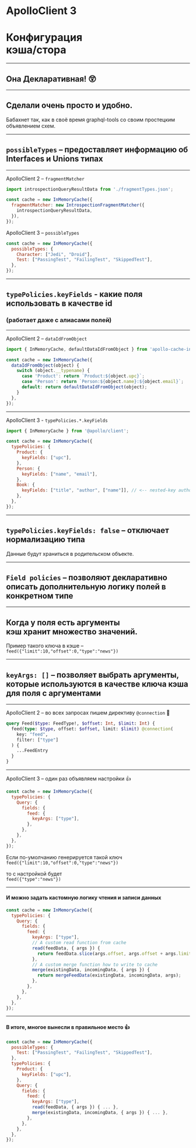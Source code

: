 # ApolloClient 3 <!-- .element: class="grey" -->

# Конфигурация <br/>кэша/стора

-----

## Она Декларативная! 😲

-----

## Сделали очень просто и удобно. <!-- .element: class="green" -->

Бабахнет так, как в своё время graphql-tools со своим простецким объявлением схем. <!-- .element: class="fragment" -->

-----

## `possibleTypes` – предоставляет информацию об Interfaces и Unions типах

-----

ApolloClient 2 – `fragmentMatcher`

```js
import introspectionQueryResultData from './fragmentTypes.json';

const cache = new InMemoryCache({
  fragmentMatcher: new IntrospectionFragmentMatcher({
    introspectionQueryResultData,
  }),
});

```

ApolloClient 3 – `possibleTypes`

```js
const cache = new InMemoryCache({
  possibleTypes: {
    Character: ["Jedi", "Droid"],
    Test: ["PassingTest", "FailingTest", "SkippedTest"],
  },
});

```

-----

## `typePolicies.keyFields` - какие поля использовать в качестве id <br/>

### (работает даже с алиасами полей) <!-- .element: class="gray" -->

-----

ApolloClient 2 – `dataIdFromObject`

```js
import { InMemoryCache, defaultDataIdFromObject } from 'apollo-cache-inmemory';

const cache = new InMemoryCache({
  dataIdFromObject(object) {
    switch (object.__typename) {
      case 'Product': return `Product:${object.upc}`;
      case 'Person': return `Person:${object.name}:${object.email}`;
      default: return defaultDataIdFromObject(object);
    }
  },
});

```

-----

ApolloClient 3 - `typePolicies.*.keyFields`

```js
import { InMemoryCache } from '@apollo/client';

const cache = new InMemoryCache({
  typePolicies: {
    Product: {
      keyFields: ["upc"],
    },
    Person: {
      keyFields: ["name", "email"],
    },
    Book: {
      keyFields: ["title", "author", ["name"]], // <-- nested-key author.name
    },
  },
});

```

-----

## `typePolicies.keyFields: false` – отключает нормализацию типа

Данные будут храниться в родительском объекте. <!-- .element: class="fragment green" -->

-----

## `Field policies` – позволяют декларативно описать дополнительную логику полей в конкретном типе

-----

## Когда у поля есть аргументы <br />кэш хранит множество значений.

Пример такого ключа в кэше – `feed({"limit":10,"offset":0,"type":"news"})`

-----

## `keyArgs: []` – позволяет выбрать аргументы, которые используются в качестве ключа кэша для поля с аргументами

-----

ApolloClient 2 – во всех запросах пишем директиву `@connection` 💩

```graphql
query Feed($type: FeedType!, $offset: Int, $limit: Int) {
  feed(type: $type, offset: $offset, limit: $limit) @connection(
    key: "feed",
    filter: ["type"]
  ) {
    ...FeedEntry
  }
}

```

-----

ApolloClient 3 – один раз объявляем настройки 👍

```js
const cache = new InMemoryCache({
  typePolicies: {
    Query: {
      fields: {
        feed: {
          keyArgs: ["type"],
        },
      },
    },
  },
});

```

Если по-умолчанию генерируется такой ключ<br/>
`feed({"limit":10,"offset":0,"type":"news"})`

то с настройкой будет <br/>
`feed({"type":"news"})`

-----

#### И можно задать кастомную логику чтения и записи данных

```js
const cache = new InMemoryCache({
  typePolicies: {
    Query: {
      fields: {
        feed: {
          keyArgs: ["type"],
          // A custom read function from cache
          read(feedData, { args }) {
            return feedData.slice(args.offset, args.offset + args.limit);
          },
          // A custom merge function how to write to cache
          merge(existingData, incomingData, { args }) {
            return mergeFeedData(existingData, incomingData, args);
          },
        },
      },
    },
  },
});

```

-----

#### В итоге, многое вынесли в правильное место 👍

```js
const cache = new InMemoryCache({
  possibleTypes: {
    Test: ["PassingTest", "FailingTest", "SkippedTest"],
  },
  typePolicies: {
    Product: {
      keyFields: ["upc"],
    },
    Query: {
      fields: {
        feed: {
          keyArgs: ["type"],
          read(feedData, { args }) { ... },
          merge(existingData, incomingData, { args }) { ... },
        },
      },
    },
  },
});

```
